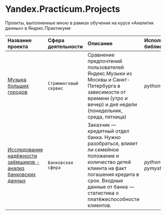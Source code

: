 # Yandex.Practicum.Projects
Проекты, выполненные мною в рамках обучения на курсе «Аналитик данных» в Яндекс.Практикуме 


| Название проекта | Сфера деятельности | Описание | Используемые библиотеки  |
| :---------------------- | :---------------------- | :---------------------- | :---------------------- |
| [Музыка больших городов](https://github.com/b-bekzhanov/Yandex.Practicum.Projects/tree/main/01.%20%D0%9C%D1%83%D0%B7%D1%8B%D0%BA%D0%B0%20%D0%B1%D0%BE%D0%BB%D1%8C%D1%88%D0%B8%D1%85%20%D0%B3%D0%BE%D1%80%D0%BE%D0%B4%D0%BE%D0%B2) | `Стриминговый сервис` | Сравнение предпочтений пользователей Яндекс.Музыки из Москвы и Санкт-Петербурга в зависимости от времени (утро и вечер) и дня недели (понедельник, среда, пятница) | *python* *pandas* |
| [Исследование надёжности заёмщиков - анализ банковских данных](https://github.com/b-bekzhanov/Yandex.Practicum.Projects/tree/main/02.%20%D0%98%D1%81%D1%81%D0%BB%D0%B5%D0%B4%D0%BE%D0%B2%D0%B0%D0%BD%D0%B8%D0%B5%20%D0%BD%D0%B0%D0%B4%D1%91%D0%B6%D0%BD%D0%BE%D1%81%D1%82%D0%B8%20%D0%B7%D0%B0%D1%91%D0%BC%D1%89%D0%B8%D0%BA%D0%BE%D0%B2%20-%20%D0%B0%D0%BD%D0%B0%D0%BB%D0%B8%D0%B7%20%D0%B1%D0%B0%D0%BD%D0%BA%D0%BE%D0%B2%D1%81%D0%BA%D0%B8%D1%85%20%D0%B4%D0%B0%D0%BD%D0%BD%D1%8B%D1%85) | `Банковская сфера` | Заказчик — кредитный отдел банка. Нужно разобраться, влияет ли семейное положение и количество детей клиента на факт погашения кредита в срок. Входные данные от банка — статистика о платёжеспособности клиентов. | *python* *pandas* *pymystem3*|
